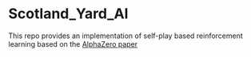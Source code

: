 # Scotland_Yard_AI

This repo provides an implementation of self-play based reinforcement learning based on the [AlphaZero paper](https://arxiv.org/pdf/1712.01815.pdf)